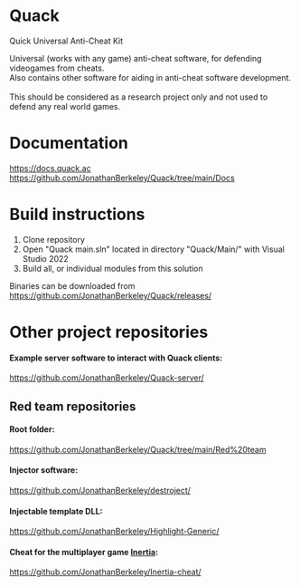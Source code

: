 # Quack
Quick Universal Anti-Cheat Kit    

Universal (works with any game) anti-cheat software, for defending videogames from cheats.    
Also contains other software for aiding in anti-cheat software development.    
<br>
This should be considered as a research project only and not used to defend any real world games.    

# Documentation
https://docs.quack.ac    
https://github.com/JonathanBerkeley/Quack/tree/main/Docs    

# Build instructions
1. Clone repository    
2. Open "Quack main.sln" located in directory "Quack/Main/" with Visual Studio 2022    
3. Build all, or individual modules from this solution    

Binaries can be downloaded from https://github.com/JonathanBerkeley/Quack/releases/    

# Other project repositories
#### Example server software to interact with Quack clients:
https://github.com/JonathanBerkeley/Quack-server/    

## Red team repositories
#### Root folder:
https://github.com/JonathanBerkeley/Quack/tree/main/Red%20team    
#### Injector software:
https://github.com/JonathanBerkeley/destroject/    
#### Injectable template DLL:
https://github.com/JonathanBerkeley/Highlight-Generic/    
#### Cheat for the multiplayer game [Inertia](https://github.com/JonathanBerkeley/Inertia/):    
https://github.com/JonathanBerkeley/Inertia-cheat/    
